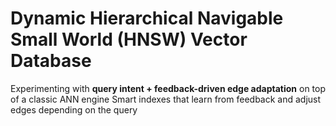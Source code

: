 # Dynamic Hierarchical Navigable Small World (HNSW) Vector Database
Experimenting with **query intent + feedback-driven edge adaptation** on top of a classic ANN engine
Smart indexes that learn from feedback and adjust edges depending on the query
